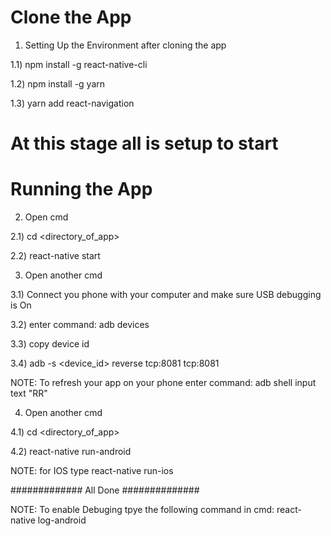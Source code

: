 # Clone the App #
1) Setting Up the Environment after cloning the app

1.1) npm install -g react-native-cli

1.2) npm install -g yarn

1.3) yarn add react-navigation

# At this stage all is setup to start #

# Running the App #
2) Open cmd

2.1) cd <directory_of_app>

2.2) react-native start

3) Open another cmd

3.1) Connect you phone with your computer and make sure USB debugging is On

3.2) enter command: adb devices

3.3) copy device id

3.4) adb -s <device_id> reverse tcp:8081 tcp:8081

NOTE: To refresh your app on your phone enter command: adb shell input text "RR"

4) Open another cmd

4.1) cd <directory_of_app>

4.2) react-native run-android 

NOTE: for IOS type react-native run-ios

############# All Done ##############

NOTE: To enable Debuging tpye the following command in cmd: react-native log-android

